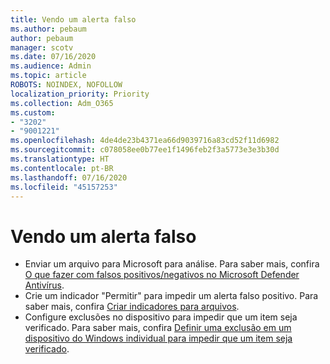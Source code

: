 ```yaml
---
title: Vendo um alerta falso
ms.author: pebaum
author: pebaum
manager: scotv
ms.date: 07/16/2020
ms.audience: Admin
ms.topic: article
ROBOTS: NOINDEX, NOFOLLOW
localization_priority: Priority
ms.collection: Adm_O365
ms.custom:
- "3202"
- "9001221"
ms.openlocfilehash: 4de4de23b4371ea66d9039716a83cd52f11d6982
ms.sourcegitcommit: c078058ee0b77ee1f1496feb2f3a5773e3e3b30d
ms.translationtype: HT
ms.contentlocale: pt-BR
ms.lasthandoff: 07/16/2020
ms.locfileid: "45157253"
---
```

# <a name="seeing-a-false-alert"></a>Vendo um alerta falso

- Enviar um arquivo para Microsoft para análise. Para saber mais, confira [O que fazer com falsos positivos/negativos no Microsoft Defender Antivírus](https://docs.microsoft.com/windows/security/threat-protection/microsoft-defender-antivirus/antivirus-false-positives-negatives#submit-a-file-to-microsoft-for-analysis).
- Crie um indicador "Permitir" para impedir um alerta falso positivo. Para saber mais, confira [Criar indicadores para arquivos](https://docs.microsoft.com/windows/security/threat-protection/microsoft-defender-atp/indicator-file).  
- Configure exclusões no dispositivo para impedir que um item seja verificado. Para saber mais, confira [Definir uma exclusão em um dispositivo do Windows individual para impedir que um item seja verificado](https://docs.microsoft.com/windows/security/threat-protection/microsoft-defender-antivirus/antivirus-false-positives-negatives#define-an-exclusion-on-an-individual-windows-device-to-prevent-an-item-from-being-scanned).  